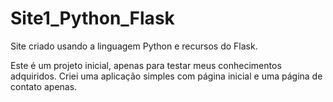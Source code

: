# Site1_Python_Flask
Site criado usando a linguagem Python e recursos do Flask.

Este é um projeto inicial, apenas para testar meus conhecimentos adquiridos.
Criei uma aplicação simples com página inicial e uma página de contato apenas. 
